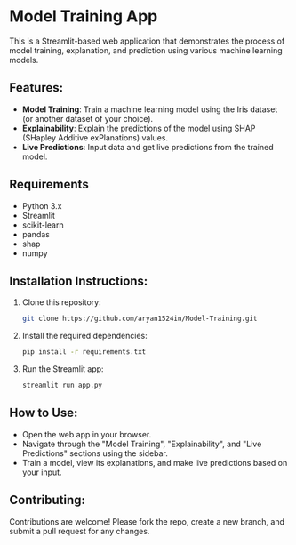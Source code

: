# Model Training App

This is a Streamlit-based web application that demonstrates the process of model training, explanation, and prediction using various machine learning models.

## Features:
- **Model Training**: Train a machine learning model using the Iris dataset (or another dataset of your choice).
- **Explainability**: Explain the predictions of the model using SHAP (SHapley Additive exPlanations) values.
- **Live Predictions**: Input data and get live predictions from the trained model.

## Requirements
- Python 3.x
- Streamlit
- scikit-learn
- pandas
- shap
- numpy

## Installation Instructions:
1. Clone this repository:
   ```bash
   git clone https://github.com/aryan1524in/Model-Training.git
   ```

2. Install the required dependencies:
   ```bash
   pip install -r requirements.txt
   ```

3. Run the Streamlit app:
   ```bash
   streamlit run app.py
   ```

## How to Use:
- Open the web app in your browser.
- Navigate through the "Model Training", "Explainability", and "Live Predictions" sections using the sidebar.
- Train a model, view its explanations, and make live predictions based on your input.

## Contributing:
Contributions are welcome! Please fork the repo, create a new branch, and submit a pull request for any changes.
